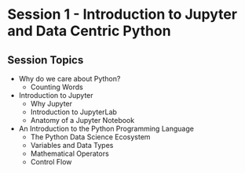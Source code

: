 # Session 1 - Introduction to Jupyter and Data Centric Python


## Session Topics

* Why do we care about Python?
    * Counting Words
* Introduction to Jupyter
    - Why Jupyter
    - Introduction to JupyterLab
    - Anatomy of a Jupyter Notebook
* An Introduction to the Python Programming Language
    - The Python Data Science Ecosystem
    * Variables and Data Types
    * Mathematical Operators
    * Control Flow